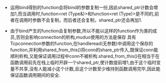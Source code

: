 * 运用bind得到的function会将bind的参数复制一份,因此shared_ptr计数会增加1,而当调用时,function<ret (Type&)>和function<ret (Type)>是不同的,前者在调用时参数不会复制，而后者还会复制，shared_ptr还会再加1.

* 由于bind产生的function会复制参数,所以不能以这样的function作为类的成员,否则会影响connection的析构,muduo使用的方法是保存 具有Tcpconnection参数的function,在handleread(无参数)中调用这个保存的function,并利用shared_from_this()将conn的share_ptr传入,既保证conn能顺利析构,又能保证调用过程中conn不被析构.shared_from_this()在相当于在函数调用前先在栈上临时开辟一个shared_ptr,使计数提前增1,由于这个临时变量不共享,没有人能减小这个计数,且这个计数至少维持到函数调用完毕,因此能保证函数调用期间的安全.
